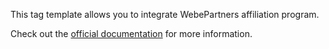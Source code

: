 This tag template allows you to integrate WebePartners affiliation program.

Check out the [official documentation](https://webepartners.pl) for more information.